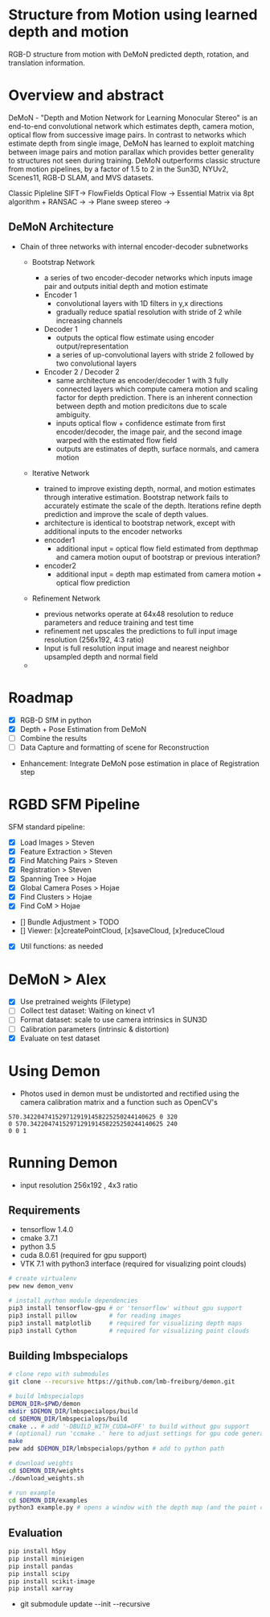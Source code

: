 # Structure from Motion using learned depth and motion
RGB-D structure from motion with DeMoN predicted depth, rotation, and translation information. 

# Overview and abstract
DeMoN - "Depth and Motion Network for Learning Monocular Stereo" is an end-to-end convolutional network which estimates depth, camera motion, optical flow from successive image pairs. In contrast to networks which estimate depth from single image, DeMoN has learned to exploit matching between image pairs and motion parallax which provides better generality to structures not seen during training. DeMoN outperforms classic structure from motion pipelines, by a factor of 1.5 to 2 in the Sun3D, NYUv2, Scenes11, RGB-D SLAM, and MVS datasets. 

Classic Pipleline 
SIFT-> FlowFields Optical Flow -> Essential Matrix via 8pt algorithm + RANSAC -> 
-> Plane sweep stereo ->

## DeMoN Architecture
- Chain of three networks with internal encoder-decoder subnetworks
    - Bootstrap Network 
        - a series of two encoder-decoder networks which inputs image pair and outputs initial depth and motion estimate
        - Encoder 1
            - convolutional layers with 1D filters in y,x directions
            - gradually reduce spatial resolution with stride of 2 while increasing channels
        - Decoder 1
            - outputs the optical flow estimate using encoder output/representation
            - a series of up-convolutional layers with stride 2 followed by two convolutional layers
        - Encoder 2 / Decoder 2
            - same architecture as encoder/decoder 1 with 3 fully connected layers which compute camera motion and scaling factor for depth prediction. There is an inherent connection between depth and motion predicitons due to scale ambiguity. 
            - inputs optical flow + confidence estimate from first encoder/decoder, the image pair, and the second image warped with the estimated flow field
            - outputs are estimates of depth, surface normals, and camera motion
        
    - Iterative Network
        - trained to improve existing depth, normal, and motion estimates through interative estimation. Bootstrap network fails to accurately estimate the scale of the depth. Iterations refine depth prediction and improve the scale of depth values.
        - architecture is identical to bootstrap network, except with additional inputs to the encoder networks
        - encoder1 
            - additional input = optical flow field estimated from depthmap and camera motion ouput of bootstrap or previous interation?
        - encoder2 
            - additional input = depth map estimated from camera motion + optical flow prediction
    - Refinement Network 
        - previous networks operate at 64x48 resolution to reduce parameters and reduce training and test time
        - refinement net upscales the predictions to full input image resolution (256x192, 4:3 ratio)
        - Input is full resolution input image and nearest neighbor upsampled depth and normal field


    - 

# Roadmap
- [x] RGB-D SfM in python
- [x] Depth + Pose Estimation from DeMoN
- [ ] Combine the results
- [ ] Data Capture and formatting of scene for Reconstruction
- Enhancement: Integrate DeMoN pose estimation in place of Registration step

# RGBD SFM Pipeline
SFM standard pipeline:

- [x] Load Images > Steven
- [x] Feature Extraction > Steven
- [x] Find Matching Pairs > Steven
- [x] Registration > Steven
- [x] Spanning Tree > Hojae
- [x] Global Camera Poses > Hojae
- [x] Find Clusters > Hojae
- [x] Find CoM > Hojae
- [] Bundle Adjustment > TODO
- [] Viewer: [x]createPointCloud, [x]saveCloud, [x]reduceCloud
- [x] Util functions: as needed

# DeMoN > Alex
- [x] Use pretrained weights (Filetype)
- [ ] Collect test dataset: Waiting on kinect v1
- [ ] Format dataset: scale to use camera intrinsics in SUN3D
- [ ] Calibration parameters (intrinsic & distortion)
- [x] Evaluate on test dataset

# Using Demon
- Photos used in demon must be undistorted and rectified using the camera calibration matrix and a function such as OpenCV's 
```
570.3422047415297129191458225250244140625 0 320
0 570.3422047415297129191458225250244140625 240
0 0 1
```
# Running Demon
- input resolution 256x192 , 4x3 ratio

## Requirements
- tensorflow 1.4.0
- cmake 3.7.1
- python 3.5
- cuda 8.0.61 (required for gpu support)
- VTK 7.1 with python3 interface (required for visualizing point clouds) 

```bash
# create virtualenv
pew new demon_venv
```
```bash
# install python module dependencies
pip3 install tensorflow-gpu # or 'tensorflow' without gpu support
pip3 install pillow         # for reading images
pip3 install matplotlib     # required for visualizing depth maps
pip3 install Cython         # required for visualizing point clouds
```
## Building lmbspecialops
```bash
# clone repo with submodules
git clone --recursive https://github.com/lmb-freiburg/demon.git

# build lmbspecialops
DEMON_DIR=$PWD/demon
mkdir $DEMON_DIR/lmbspecialops/build
cd $DEMON_DIR/lmbspecialops/build
cmake .. # add '-DBUILD_WITH_CUDA=OFF' to build without gpu support
# (optional) run 'ccmake .' here to adjust settings for gpu code generation
make
pew add $DEMON_DIR/lmbspecialops/python # add to python path

# download weights
cd $DEMON_DIR/weights
./download_weights.sh

# run example
cd $DEMON_DIR/examples
python3 example.py # opens a window with the depth map (and the point cloud if vtk is available)
```
## Evaluation 
``` bash
pip install h5py
pip install minieigen
pip install pandas
pip install scipy
pip install scikit-image
pip install xarray
```

- git submodule update --init --recursive 


